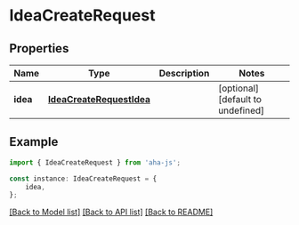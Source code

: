 # IdeaCreateRequest


## Properties

Name | Type | Description | Notes
------------ | ------------- | ------------- | -------------
**idea** | [**IdeaCreateRequestIdea**](IdeaCreateRequestIdea.md) |  | [optional] [default to undefined]

## Example

```typescript
import { IdeaCreateRequest } from 'aha-js';

const instance: IdeaCreateRequest = {
    idea,
};
```

[[Back to Model list]](../README.md#documentation-for-models) [[Back to API list]](../README.md#documentation-for-api-endpoints) [[Back to README]](../README.md)
